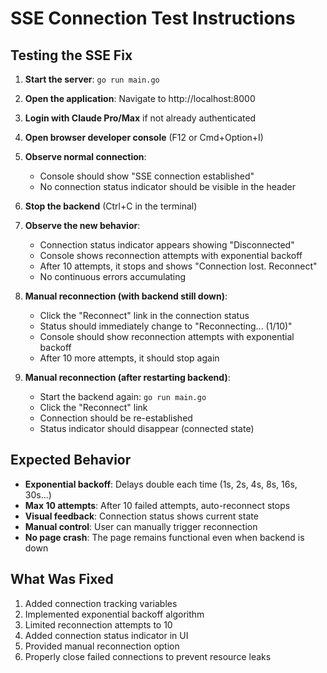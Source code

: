 # SSE Connection Test Instructions

## Testing the SSE Fix

1. **Start the server**: `go run main.go`

2. **Open the application**: Navigate to http://localhost:8000

3. **Login with Claude Pro/Max** if not already authenticated

4. **Open browser developer console** (F12 or Cmd+Option+I)

5. **Observe normal connection**:
   - Console should show "SSE connection established"
   - No connection status indicator should be visible in the header

6. **Stop the backend** (Ctrl+C in the terminal)

7. **Observe the new behavior**:
   - Connection status indicator appears showing "Disconnected"
   - Console shows reconnection attempts with exponential backoff
   - After 10 attempts, it stops and shows "Connection lost. Reconnect"
   - No continuous errors accumulating

8. **Manual reconnection (with backend still down)**:
   - Click the "Reconnect" link in the connection status
   - Status should immediately change to "Reconnecting... (1/10)"
   - Console should show reconnection attempts with exponential backoff
   - After 10 more attempts, it should stop again

9. **Manual reconnection (after restarting backend)**:
   - Start the backend again: `go run main.go`
   - Click the "Reconnect" link
   - Connection should be re-established
   - Status indicator should disappear (connected state)

## Expected Behavior

- **Exponential backoff**: Delays double each time (1s, 2s, 4s, 8s, 16s, 30s...)
- **Max 10 attempts**: After 10 failed attempts, auto-reconnect stops
- **Visual feedback**: Connection status shows current state
- **Manual control**: User can manually trigger reconnection
- **No page crash**: The page remains functional even when backend is down

## What Was Fixed

1. Added connection tracking variables
2. Implemented exponential backoff algorithm
3. Limited reconnection attempts to 10
4. Added connection status indicator in UI
5. Provided manual reconnection option
6. Properly close failed connections to prevent resource leaks